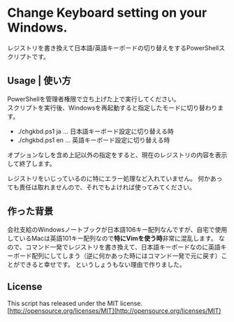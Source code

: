 # Change Keyboard setting on your Windows.
レジストリを書き換えて日本語/英語キーボードの切り替えをするPowerShellスクリプトです。  

## Usage | 使い方
PowerShellを管理者権限で立ち上げた上で実行してください。  
スクリプトを実行後、Windowsを再起動すると指定したモードに切り替わります。  

- ./chgkbd.ps1 ja ... 日本語キーボード設定に切り替える時  
- ./chgkbd.ps1 en ... 英語キーボード設定に切り替える時  

オプションなしを含め上記以外の指定をすると、現在のレジストリの内容を表示して終了します。  

レジストリをいじっているのに特にエラー処理など入れていません。
何かあっても責任は取れませんので、それでもよければ使ってみてください。  

## 作った背景
会社支給のWindowsノートブックが日本語106キー配列なんですが、自宅で使用しているMacは英語101キー配列なので**特にVimを使う時**非常に混乱します。
なので、コマンド一発でレジストリを書き換えて、日本語キーボードなのに英語キーボード配列にしてしまう（逆に何かあった時にはコマンド一発で元に戻す）ことができると幸せです。
というしょうもない理由で作りました。  

## License
This script has released under the MIT license.  
[http://opensource.org/licenses/MIT](http://opensource.org/licenses/MIT)
